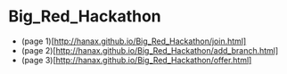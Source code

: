 # Big_Red_Hackathon

* (page 1)[http://hanax.github.io/Big_Red_Hackathon/join.html]
* (page 2)[http://hanax.github.io/Big_Red_Hackathon/add_branch.html]
* (page 3)[http://hanax.github.io/Big_Red_Hackathon/offer.html]
